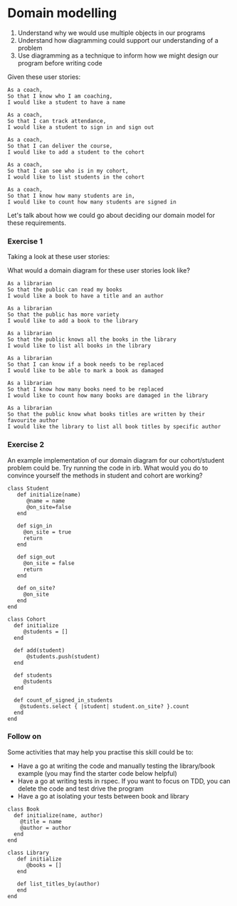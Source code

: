 # Domain modelling

1. Understand why we would use multiple objects in our programs
2. Understand how diagramming could support our understanding of a problem
3. Use diagramming as a technique to inform how we might design our program before
writing code

Given these user stories:

```
As a coach,
So that I know who I am coaching,
I would like a student to have a name
```
```
As a coach,
So that I can track attendance,
I would like a student to sign in and sign out
```
```
As a coach,
So that I can deliver the course,
I would like to add a student to the cohort
```
```
As a coach,
So that I can see who is in my cohort,
I would like to list students in the cohort
```
```
As a coach,
So that I know how many students are in,
I would like to count how many students are signed in
```

Let's talk about how we could go about deciding our domain model for these requirements.



### Exercise 1

Taking a look at these user stories:

What would a domain diagram for these user stories look like?

```
As a librarian
So that the public can read my books
I would like a book to have a title and an author
```

```
As a librarian
So that the public has more variety
I would like to add a book to the library
```

```
As a librarian
So that the public knows all the books in the library
I would like to list all books in the library
```

```
As a librarian
So that I can know if a book needs to be replaced
I would like to be able to mark a book as damaged
```

```
As a librarian
So that I know how many books need to be replaced
I would like to count how many books are damaged in the library
```

```
As a librarian
So that the public know what books titles are written by their favourite author
I would like the library to list all book titles by specific author
```

### Exercise 2

An example implementation of our domain diagram for our cohort/student problem could be.
Try running the code in irb.
What would you do to convince yourself the methods in student and cohort are working?

```
class Student
   def initialize(name)
      @name = name
      @on_site=false
   end

   def sign_in
     @on_site = true
     return
   end

   def sign_out
     @on_site = false
     return
   end  

   def on_site?
     @on_site
   end
end
```

```
class Cohort
  def initialize
     @students = []
  end

  def add(student)
      @students.push(student)
  end

  def students
     @students
  end

  def count_of_signed_in_students
    @students.select { |student| student.on_site? }.count
  end
end    
```


### Follow on
Some activities that may help you practise this skill could be to:
- Have a go at writing the code and manually testing the library/book example (you may find the starter code below helpful)
- Have a go at writing tests in rspec. If you want to focus on TDD, you can delete the code and test drive the program
- Have a go at isolating your tests between book and library

```
class Book
  def initialize(name, author)
    @title = name
    @author = author
  end  
end
```
```
class Library
   def initialize
      @books = []
   end

   def list_titles_by(author)
   end
end
```

